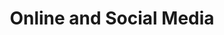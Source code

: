 ---
title: "Online and Social Media"
weight: 2
icon: "/images/online.png"
socials: true
boxes:
    - icon: "/images/youtube.png"
      title: "NWB YouTube Channel"
      content: "Visit our YouTube channel to find recordings of tutorials"
    - icon: "/images/twitter.png"
      title: "NWB Twitter"
      content: "Follow NWB on twitter"
---